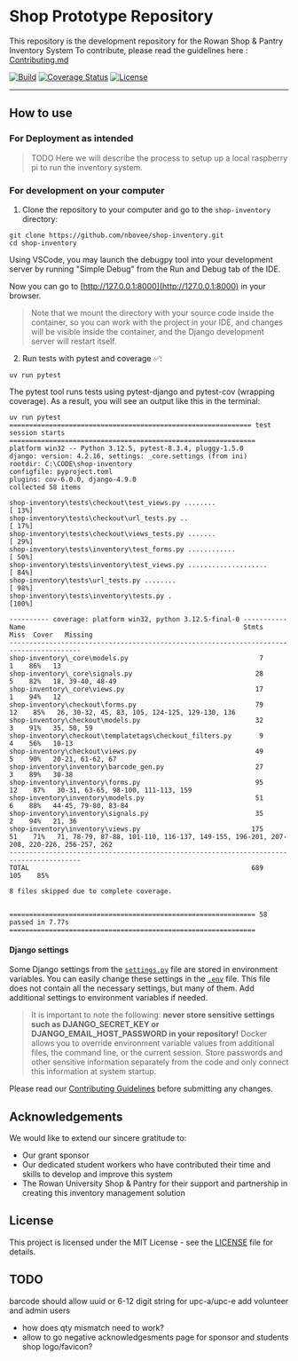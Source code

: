 # Shop Prototype Repository

This repository is the development repository for the Rowan Shop & Pantry Inventory System
To contribute, please read the guidelines here : [Contributing.md](CONTRIBUTING.md)

<div markdown="1">

[![Build](https://github.com/nbovee/shop-inventory/actions/workflows/ci.yml/badge.svg?branch=main)](https://github.com/nbovee/shop-inventory/actions/workflows/ci.yml)
[![Coverage Status](https://coveralls.io/repos/github/nbovee/shop-inventory/badge.svg?branch=main)](https://coveralls.io/github/nbovee/shop-inventory?branch=main)
[![License](https://img.shields.io/badge/license-MIT-blue.svg)](LICENSE)
</div>
<hr>

## How to use

### For Deployment as intended
> TODO Here we will describe the process to setup up a local raspberry pi to run the inventory system.

### For development on your computer

1. Clone the repository to your computer and go to the `shop-inventory` directory:
```console
git clone https://github.com/nbovee/shop-inventory.git
cd shop-inventory
```
Using VSCode, you may launch the debugpy tool into your development server by running "Simple Debug" from the Run and Debug tab of the IDE.

Now you can go to [http://127.0.0.1:8000](http://127.0.0.1:8000) in your browser.

> Note that we mount the directory with your source code inside the container, so you can work with the project in your IDE, and changes will be visible inside the container, and the Django development server will restart itself.

2. Run tests with pytest and coverage ✅:
```console
uv run pytest
```
The pytest tool runs tests using pytest-django and pytest-cov (wrapping coverage). As a result, you will see an output like this in the terminal:
```console
uv run pytest
============================================================= test session starts ==============================================================
platform win32 -- Python 3.12.5, pytest-8.3.4, pluggy-1.5.0
django: version: 4.2.16, settings: _core.settings (from ini)
rootdir: C:\CODE\shop-inventory
configfile: pyproject.toml
plugins: cov-6.0.0, django-4.9.0
collected 58 items

shop-inventory\tests\checkout\test_views.py ........                                                                                      [ 13%]
shop-inventory\tests\checkout\url_tests.py ..                                                                                             [ 17%]
shop-inventory\tests\checkout\views_tests.py .......                                                                                      [ 29%]
shop-inventory\tests\inventory\test_forms.py ............                                                                                 [ 50%]
shop-inventory\tests\inventory\test_views.py ....................                                                                         [ 84%]
shop-inventory\tests\url_tests.py ........                                                                                                [ 98%]
shop-inventory\tests\inventory\tests.py .                                                                                                 [100%]

---------- coverage: platform win32, python 3.12.5-final-0 -----------
Name                                                       Stmts   Miss  Cover   Missing
----------------------------------------------------------------------------------------
shop-inventory\_core\models.py                                 7      1    86%   13
shop-inventory\_core\signals.py                               28      5    82%   18, 39-40, 48-49
shop-inventory\_core\views.py                                 17      1    94%   12
shop-inventory\checkout\forms.py                              79     12    85%   26, 30-32, 45, 83, 105, 124-125, 129-130, 136
shop-inventory\checkout\models.py                             32      3    91%   35, 50, 59
shop-inventory\checkout\templatetags\checkout_filters.py       9      4    56%   10-13
shop-inventory\checkout\views.py                              49      5    90%   20-21, 61-62, 67
shop-inventory\inventory\barcode_gen.py                       27      3    89%   30-38
shop-inventory\inventory\forms.py                             95     12    87%   30-31, 63-65, 98-100, 111-113, 159
shop-inventory\inventory\models.py                            51      6    88%   44-45, 79-80, 83-84
shop-inventory\inventory\signals.py                           35      2    94%   21, 36
shop-inventory\inventory\views.py                            175     51    71%   71, 78-79, 87-88, 101-110, 116-137, 149-155, 196-201, 207-208, 220-226, 256-257, 262
----------------------------------------------------------------------------------------
TOTAL                                                        689    105    85%

8 files skipped due to complete coverage.


============================================================== 58 passed in 7.77s ==============================================================
```

#### Django settings

Some Django settings from the [`settings.py`](shop-inventory/_core/settings.py) file are stored in environment variables. You can easily change these settings in the [`.env`](.env) file. This file does not contain all the necessary settings, but many of them. Add additional settings to environment variables if needed.

> It is important to note the following: **never store sensitive settings such as DJANGO_SECRET_KEY or DJANGO_EMAIL_HOST_PASSWORD in your repository!**
> Docker allows you to override environment variable values from additional files, the command line, or the current session. Store passwords and other sensitive information separately from the code and only connect this information at system startup.

Please read our [Contributing Guidelines](CONTRIBUTING.md) before submitting any changes.
## Acknowledgements
We would like to extend our sincere gratitude to:

- Our grant sponsor
- Our dedicated student workers who have contributed their time and skills to develop and improve this system
- The Rowan University Shop & Pantry for their support and partnership in creating this inventory management solution

## License

This project is licensed under the MIT License - see the [LICENSE](LICENSE) file for details.


## TODO
barcode should allow uuid or 6-12 digit string for upc-a/upc-e
add volunteer and admin users
- how does qty mismatch need to work?
- allow to go negative
acknowledgesments page for sponsor and students
shop logo/favicon?
